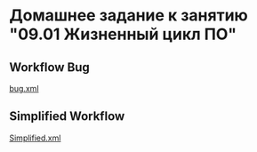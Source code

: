 # Домашнее задание к занятию "09.01 Жизненный цикл ПО"

## Workflow Bug
[bug.xml](bug.xml) 

## Simplified  Workflow

[Simplified.xml](Simplified.xml) 